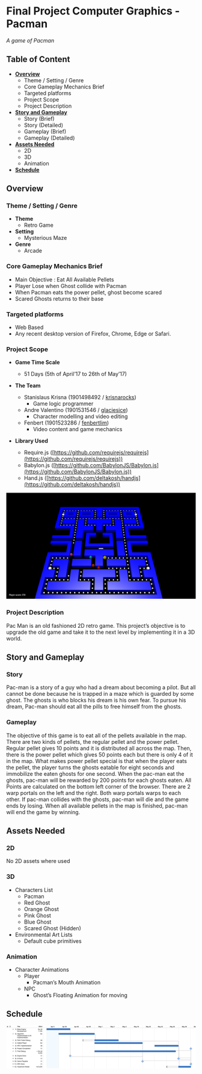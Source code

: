 # Final Project Computer Graphics - Pacman #
*A game of Pacman*

## **Table of Content** ##
- [**Overview**](#overview)
  - Theme / Setting / Genre
  - Core Gameplay Mechanics Brief
  - Targeted platforms
  - Project Scope
  - Project Description
- [**Story and Gameplay**](#story-and-gameplay)
  - Story (Brief)
  - Story (Detailed)
  - Gameplay (Brief)
  - Gameplay (Detailed)
- [**Assets Needed**](#assets-needed)
  - 2D
  - 3D
  - Animation
- [**Schedule**](#schedule)

## **Overview** ##
### Theme / Setting / Genre ###
- **Theme**
  - Retro Game
- **Setting**
  - Mysterious Maze
- **Genre**
  - Arcade

### Core Gameplay Mechanics Brief ###
- Main Objective : Eat All Available Pellets
- Player Lose when Ghost collide with Pacman
- When Pacman eats the power pellet, ghost become scared
- Scared Ghosts returns to their base


### Targeted platforms ###
- Web Based
- Any recent desktop version of Firefox, Chrome, Edge or Safari.

### Project Scope ###
- **Game Time Scale**
  - 51 Days (5th of April’17 to 26th of May’17)

- **The Team**
  - Stanislaus Krisna (1901498492 / [krisnarocks][4eb6040a])
    - Game logic programmer
  - Andre Valentino (1901531546 / [glaciesice][09a79b58])
    - Character modelling and video editing
  - Fenbert (1901523286 / [fenbertlim][3d05666e])
    - Video content and game mechanics

- **Library Used**
  - Require.js ([https://github.com/requirejs/requirejs](https://github.com/requirejs/requirejs))
  - Babylon.js ([https://github.com/BabylonJS/Babylon.js](https://github.com/BabylonJS/Babylon.js))
  - Hand.js ([https://github.com/deltakosh/handjs](https://github.com/deltakosh/handjs))

![Pacman screenshot](documentation/the_game.png)

### Project Description ###
Pac Man is an old fashioned 2D retro game. This project’s objective is to upgrade the old game and take it to the next level by implementing it in a 3D world.

## **Story and Gameplay** ##
### Story ###
Pac-man is a story of a guy who had a dream about becoming a pilot. But all cannot be done because he is trapped in a maze which is guarded by some ghost. The ghosts is who blocks his dream is his own fear. To pursue his dream, Pac-man should eat all the pills to free himself from the ghosts.

### Gameplay ###
The objective of this game is to eat all of the pellets available in the map. There are two kinds of pellets, the regular pellet and the power pellet. Regular pellet gives 10 points and it is distributed all across the map. Then, there is the power pellet which gives 50 points each but there is only 4 of it in the map. What makes power pellet special is that when the player eats the pellet, the player turns the ghosts eatable for eight seconds and immobilize the eaten ghosts for one second. When the pac-man eat the ghosts, pac-man will be rewarded by 200 points for each ghosts eaten. All Points are calculated on the bottom left corner of the browser. There are 2 warp portals on the left and the right. Both warp portals warps to each other. If pac-man collides with the ghosts, pac-man will die and the game ends by losing. When all available pellets in the map is finished, pac-man will end the game by winning.

## **Assets Needed** ##
### 2D ###
No 2D assets where used
### 3D ###
- Characters List
  - Pacman
  - Red Ghost
  - Orange Ghost
  - Pink Ghost
  - Blue Ghost
  - Scared Ghost (Hidden)
- Environmental Art Lists
  - Default cube primitives

### Animation ###
- Character Animations
  - Player
    - Pacman’s Mouth Animation
  - NPC
    - Ghost’s Floating Animation for moving

## **Schedule** ##
![Schedule](documentation/Schedule.png)

  [4eb6040a]: https://github.com/krisnarocks "Stanislaus Krisna's Github"
  [09a79b58]: https://github.com/glaciesice "Andre Valentino's Github"
  [3d05666e]: https://github.com/fenbertlim "Fenbert's Github"

